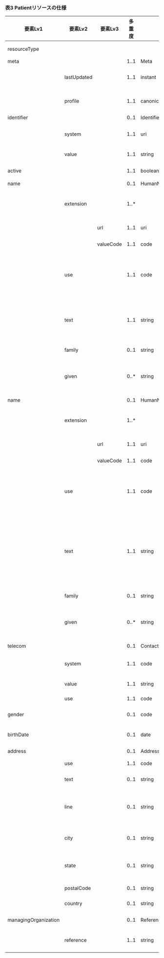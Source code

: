 ### 表3 Patientリソースの仕様

| 要素Lv1 | 要素Lv2 | 要素Lv3 | 多重度 | 型 | 値 | 生理検査レポートCDAとのマッピング<BR>(CD=ClinicalDocument) | 説明 |
|---|---|---|---|---|---|---|---|
| resourceType |  |  |  |  | "Patient" | /CD/recordTarget | Patientリソースであることを示す。 |
| meta |  |  | 1..1 | Meta |  |  |  |
|  | lastUpdated |  | 1..1 | instant | "2023-12-25T20:21:32+09:00" |  | 最終更新日時。YYYY-MM-DDThh:mm:ss.sss+zz:zz。値は例示。 |
|  | profile |  | 1..1 | canonical(StructureDefinition) | "http://jpfhir.jp/fhir/SEAMAT/StructureDefinition/<BR>JP_Patient_SEAMAT" |  | 本リソースのプロファイルを識別するURLを指定する。値は固定。 |
| identifier |  |  | 0..1 | Identifier |  | /CD/recordTarget/patientRole/id | 医療機関における患者番号。 |
|  | system |  | 1..1 | uri | "http://jpfhir.jp/fhir/core/IdSystem/resourceInsta<BR>nce-identifier" | /CD/recordTarget/patientRole/id/@root | 医療機関における患者IDに対する名前空間識別子。固定値。 |
|  | value |  | 1..1 | string | "1234567890" | /CD/recordTarget/patientRole/id/<BR>@extension | 患者番号の文字列。値は例示。 |
| active |  |  | 1..1 | boolean | true |  | 患者レコードがアクティブかどうか。固定値。 |
| name |  |  | 0..1 | HumanName |  | /CD/recordTarget/patientRole/patient/name | 患者氏名　漢字表記 |
|  | extension |  | 1..* |  |  |  | 氏名が漢字表記かカナ表記かを区別するための拡張「iso21090-EN-representation」。 |
|  |  | url | 1..1 | uri | "http:// hl7.org/fhir/StructureDefinition/iso21090<BR>-EN-representation" |  | 拡張を識別するURL。固定値。 |
|  |  | valueCode | 1..1 | code | "IDE" | /CD/recordTarget/patientRole/patient/<BR>name@use | 漢字表記であることを示す固定値。 |
|  | use |  | 1..1 | code | "official" |  | 氏名が正式名称であることを明示するために、NameUseバリューセット（http:// hl7.org/fhir/ValueSet/name-use）より「official」を必須で設定する。 |
|  | text |  | 1..1 | string | "東京 太郎" | /CD/recordTarget/patientRole/patient/name/<BR>text() | 氏名全体の文字列をtext要素に入れる。氏名の姓と名が分離できない場合は本要素のみを使用する。姓と名の間には原則として半角空白を1個挿入する。値は例示。 |
|  | family |  | 0..1 | string | "東京" | /CD/recordTarget/patientRole/patient/name/<BR>family | 氏名の姓。値は例示。 |
|  | given |  | 0..* | string | "太郎" | /CD/recordTarget/patientRole/patient/name/<BR>given | 氏名の名。ミドルネームがある場合には、ミドルネーム、名の順で原則として半角空白をいれて連結する文字列とする。値は例示。 |
| name |  |  | 0..1 | HumanName |  | /CD/recordTarget/patientRole/patient/name | よみ（カタカナ） |
|  | extension |  | 1..* |  |  |  | 氏名が漢字表記かカナ表記かを区別するための拡張「iso21090-EN-representation」。 |
|  |  | url | 1..1 | uri | "http://hl7.org/fhir/StructureDefinition/iso21090-<BR>EN-representation" |  | 拡張を識別するURL。固定値。 |
|  |  | valueCode | 1..1 | code | "SYL" | /CD/recordTarget/patientRole/patient/<BR>name@use | カナ表記であることを示す固定値。 |
|  | use |  | 1..1 | code | "official" |  | 氏名が正式名称であることを明示するために、NameUseバリューセット（http:// hl7.org/fhir/ValueSet/name-use）より「official」を必須で設定する。 |
|  | text |  | 1..1 | string | "トウキョウ タロウ" | /CD/recordTarget/patientRole/patient/name/<BR>text() | カナ氏名全体の文字列をtext要素に入れる。氏名の姓と名が分離できない場合は本要素のみを使用する。カタカナはJIS X 0208のカタカナ（全角カナ）みとし、JIS X 0201のカタカナ（半角カナ）は使用してはならない。姓と名の間には原則として半角空白を1個挿入する。値は例示。 |
|  | family |  | 0..1 | string | "トウキョウ" | /CD/recordTarget/patientRole/patient/name/<BR>family | カナ氏名の姓。値は例示。 |
|  | given |  | 0..* | string | "タロウ" | /CD/recordTarget/patientRole/patient/name/<BR>given | カナ氏名の名。ミミドルネームがある場合には、ミドルネーム、名の順で原則として半角空白をいれて連結する文字列とする。値は例示。 |
| telecom |  |  | 0..1 | ContactPoint |  | /CD/recordTarget/patientRole/telecom | 患者連絡先電話番号。 |
|  | system |  | 1..1 | code | "phone" | /CD/recordTarget/patientRole/telecom/<BR>@value<BR>"tel:xxxxx" → "phone"<BR>"fax:xxxxxx" → "fax" | 連絡手段 phone \| fax \| email \| pager \| url \| sms \| other |
|  | value |  | 1..1 | string | "03-1234-5678" | /CD/recordTarget/patientRole/telecom/<BR>@value | 電話番号。値は例示。 |
|  | use |  | 1..1 | code | "home" | /CD/recordTarget/patientRole/telecom/@use | 用途　home \| work \| temp \| old \| mobile |
| gender |  |  | 0..1 | code | "male" | /CD/recordTarget/patientRole/patient/<BR>administrativeGenderCode | 患者の性別。”male”または”female”。値は例示。 |
| birthDate |  |  | 0..1 | date | "1965-04-15" | /CD/recordTarget/patientRole/patient/<BR>birthTime | 患者の生年月日。ISO8601に準拠して”yyyy-mm-dd”形式。値は例示。 |
| address |  |  | 0..1 | Address |  | /CD/recordTarget/patientRole/addr | 患者の住所。 |
|  | use |  | 1..1 | code | "home" | /CD/recordTarget/patientRole/addr/@use | 用途　home \| work \| temp \| old \| \billing |
|  | text |  | 0..1 | string | "東京都江戸川区南葛西１－２－３" | /CD/recordTarget/patientRole/addr/text() | 住所文字列。値は例示。郵便番号は含めない。 |
|  | line |  | 0..1 | string | "南葛西１－２－３" | /CD/recordTarget/patientRole/addr/<BR>streetAddressLine | 番地・通り名他。丁目、番地、通り名、マンション名、部屋番号、そのほか住所を構成するcityまでの部分以外のすべての文字列。値は例示。 |
|  | city |  | 0..1 | string | "江戸川区" | /CD/recordTarget/patientRole/addr/city | 市町村郡名、区名、大字名など。丁目や番地などを除く。値は例示。 |
|  | state |  | 0..1 | string | "東京都" | /CD/recordTarget/patientRole/addr/state | 都道府県名で、都道府県の文字を含む。例：東京都　など（「東京」ではなく）。値は例示。 |
|  | postalCode |  | 0..1 | string | "134-0085" | /CD/recordTarget/patientRole/addr/<BR>postalCode | 郵便番号。値は例示。 |
|  | country |  | 0..1 | string | "JP" | /CD/recordTarget/patientRole/addr/country | 居住地が国内の場合「JP」固定。 |
| managingOrganization |  |  | 0..1 | Reference(Organization) |  | /CD/recordTarget/patientRole/<BR>providerOrganization | 所属科Organizationリソースへの参照。 |
|  | reference |  | 1..1 | string | "urn:uuid:d4d71934-e535-4029-a4c8-a4d098359e4d" |  | OrganizationリソースのfullUrl要素に指定されるUUIDを指定。値は例示。 |
